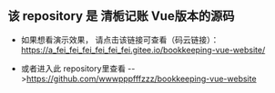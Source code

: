 ## 该 repository 是 清栀记账 Vue版本的源码

- 如果想看演示效果，
    请点击该链接可查看（码云链接）：https://a_fei_fei_fei_fei_fei_fei.gitee.io/bookkeeping-vue-website/
    
- 或者进入此 repository里查看  -->https://github.com/wwwpppfffzzz/bookkeeping-vue-website

